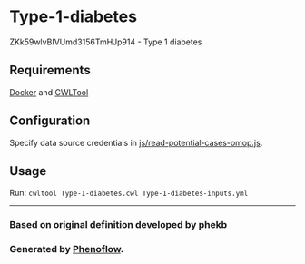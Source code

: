 # Type-1-diabetes

ZKk59wlvBIVUmd3156TmHJp914 - Type 1 diabetes

## Requirements

[Docker](https://docs.docker.com/install/) and [CWLTool](https://github.com/common-workflow-language/cwltool#install)

## Configuration

Specify data source credentials in [js/read-potential-cases-omop.js](js/read-potential-cases-omop.js).

## Usage

Run: `cwltool Type-1-diabetes.cwl Type-1-diabetes-inputs.yml`

***

### Based on original definition developed by phekb
### Generated by [Phenoflow](https://kclhi.org/phenoflow).
